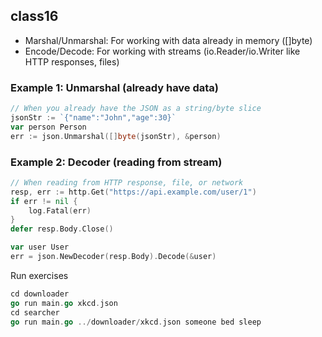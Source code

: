 ## class16

- Marshal/Unmarshal: For working with data already in memory ([]byte)
- Encode/Decode: For working with streams (io.Reader/io.Writer like HTTP responses, files)

### Example 1: Unmarshal (already have data)
```go
// When you already have the JSON as a string/byte slice
jsonStr := `{"name":"John","age":30}`
var person Person
err := json.Unmarshal([]byte(jsonStr), &person)
```

### Example 2: Decoder (reading from stream)
```go
// When reading from HTTP response, file, or network
resp, err := http.Get("https://api.example.com/user/1")
if err != nil {
    log.Fatal(err)
}
defer resp.Body.Close()

var user User
err = json.NewDecoder(resp.Body).Decode(&user)
```
Run exercises

```go
cd downloader
go run main.go xkcd.json 
cd searcher
go run main.go ../downloader/xkcd.json someone bed sleep
```

